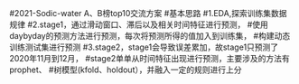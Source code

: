 #2021-Sodic-water  A、B榜top10交流方案
#基本思路
#1.EDA,探索训练集数据规律
#2.stage1，通过滑动窗口、滞后以及相关时间特征进行预测，
#使用daybyday的预测方法进行预测，每次将预测所得的值加入到训练集，
#构建动态训练测试集进行预测
#3.stage2，stage1会导致误差累加，故stage1只预测了2020年11月到12月，
#stage2单单从时间特征出现进行预测，主要涉及的方法有prophet、
#树模型(kfold、holdout），并融入一定的规则进行上分


